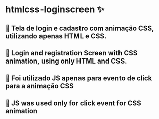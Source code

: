 # htmlcss-loginscreen :sparkles:
## :pushpin: Tela de login e cadastro com animação CSS, utilizando apenas HTML e CSS. 

## :pushpin: Login and registration Screen with CSS animation, using only HTML and CSS.

## :rotating_light: Foi utilizado JS apenas para evento de click para a animação CSS

## :rotating_light: JS was used only for click event for CSS animation

